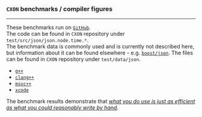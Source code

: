 ### `CXON` benchmarks / compiler figures

--------------------------------------------------------------------------------

These benchmarks run on [`GitHub`](https://github.com/oknenavin/cxon/actions/workflows/benchmarks.yml).  
The code can be found in `CXON` repository under `test/src/json/json.node.time.*`.  
The benchmark data is commonly used and is currently not described here, but information about it can
be found elsewhere - e.g. [`boost/json`](https://www.boost.org/doc/libs/1_75_0/libs/json/doc/html/json/benchmarks.html).
The files can be found in `CXON` repository under `test/data/json`.

- [`g++`](compiler.g++.md)
- [`clang++`](compiler.clang++.md)
- [`msvc++`](compiler.msvc++.md)
- [`xcode`](compiler.xcode.md)

The benchmark results demonstrate that
[_what you do use is just as efficient as what you could reasonably write by hand_](https://en.cppreference.com/mwiki/index.php?title=cpp/language/Zero-overhead_principle&oldid=118760).
